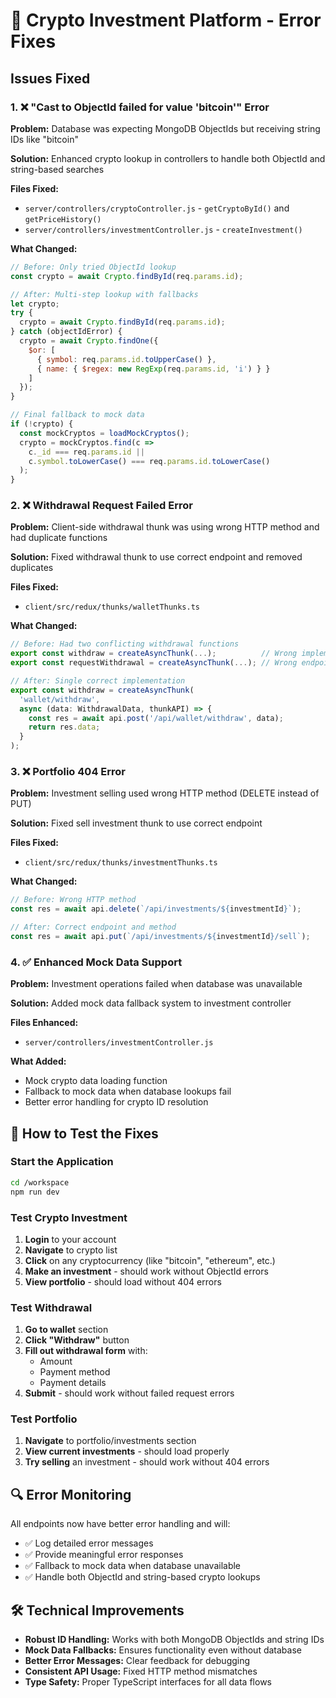 # 🔧 Crypto Investment Platform - Error Fixes

## Issues Fixed

### 1. ❌ "Cast to ObjectId failed for value 'bitcoin'" Error
**Problem:** Database was expecting MongoDB ObjectIds but receiving string IDs like "bitcoin"

**Solution:** Enhanced crypto lookup in controllers to handle both ObjectId and string-based searches

**Files Fixed:**
- `server/controllers/cryptoController.js` - `getCryptoById()` and `getPriceHistory()`
- `server/controllers/investmentController.js` - `createInvestment()`

**What Changed:**
```javascript
// Before: Only tried ObjectId lookup
const crypto = await Crypto.findById(req.params.id);

// After: Multi-step lookup with fallbacks
let crypto;
try {
  crypto = await Crypto.findById(req.params.id);
} catch (objectIdError) {
  crypto = await Crypto.findOne({
    $or: [
      { symbol: req.params.id.toUpperCase() },
      { name: { $regex: new RegExp(req.params.id, 'i') } }
    ]
  });
}

// Final fallback to mock data
if (!crypto) {
  const mockCryptos = loadMockCryptos();
  crypto = mockCryptos.find(c => 
    c._id === req.params.id || 
    c.symbol.toLowerCase() === req.params.id.toLowerCase()
  );
}
```

### 2. ❌ Withdrawal Request Failed Error
**Problem:** Client-side withdrawal thunk was using wrong HTTP method and had duplicate functions

**Solution:** Fixed withdrawal thunk to use correct endpoint and removed duplicates

**Files Fixed:**
- `client/src/redux/thunks/walletThunks.ts`

**What Changed:**
```typescript
// Before: Had two conflicting withdrawal functions
export const withdraw = createAsyncThunk(...);          // Wrong implementation
export const requestWithdrawal = createAsyncThunk(...); // Wrong endpoint

// After: Single correct implementation
export const withdraw = createAsyncThunk(
  'wallet/withdraw',
  async (data: WithdrawalData, thunkAPI) => {
    const res = await api.post('/api/wallet/withdraw', data);
    return res.data;
  }
);
```

### 3. ❌ Portfolio 404 Error
**Problem:** Investment selling used wrong HTTP method (DELETE instead of PUT)

**Solution:** Fixed sell investment thunk to use correct endpoint

**Files Fixed:**
- `client/src/redux/thunks/investmentThunks.ts`

**What Changed:**
```typescript
// Before: Wrong HTTP method
const res = await api.delete(`/api/investments/${investmentId}`);

// After: Correct endpoint and method
const res = await api.put(`/api/investments/${investmentId}/sell`);
```

### 4. ✅ Enhanced Mock Data Support
**Problem:** Investment operations failed when database was unavailable

**Solution:** Added mock data fallback system to investment controller

**Files Enhanced:**
- `server/controllers/investmentController.js`

**What Added:**
- Mock crypto data loading function
- Fallback to mock data when database lookups fail
- Better error handling for crypto ID resolution

## 🚀 How to Test the Fixes

### Start the Application
```bash
cd /workspace
npm run dev
```

### Test Crypto Investment
1. **Login** to your account
2. **Navigate** to crypto list
3. **Click** on any cryptocurrency (like "bitcoin", "ethereum", etc.)
4. **Make an investment** - should work without ObjectId errors
5. **View portfolio** - should load without 404 errors

### Test Withdrawal
1. **Go to wallet** section
2. **Click "Withdraw"** button
3. **Fill out withdrawal form** with:
   - Amount
   - Payment method
   - Payment details
4. **Submit** - should work without failed request errors

### Test Portfolio
1. **Navigate** to portfolio/investments section
2. **View current investments** - should load properly
3. **Try selling** an investment - should work without 404 errors

## 🔍 Error Monitoring
All endpoints now have better error handling and will:
- ✅ Log detailed error messages
- ✅ Provide meaningful error responses
- ✅ Fallback to mock data when database unavailable
- ✅ Handle both ObjectId and string-based crypto lookups

## 🛠️ Technical Improvements
- **Robust ID Handling:** Works with both MongoDB ObjectIds and string IDs
- **Mock Data Fallbacks:** Ensures functionality even without database
- **Better Error Messages:** Clear feedback for debugging
- **Consistent API Usage:** Fixed HTTP method mismatches
- **Type Safety:** Proper TypeScript interfaces for all data flows